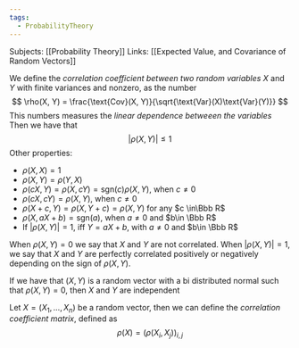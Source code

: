 ```yaml
---
tags:
  - ProbabilityTheory
---
```

Subjects: [[Probability Theory]]
Links: [[Expected Value, and Covariance of Random Vectors]]

We define the *correlation coefficient between two random variables* $X$ and $Y$ with finite variances and nonzero, as the number 
$$
\rho(X, Y) = \frac{\text{Cov}(X, Y)}{\sqrt{\text{Var}(X)\text{Var}(Y)}}
$$
This numbers measures the *linear dependence betweeen the variables*
Then we have that 
$$
|\rho(X, Y)|\le 1
$$
Other properties:
- $\rho(X, X) = 1$
- $\rho(X, Y) = \rho(Y, X)$
- $\rho(cX, Y)= \rho(X, cY) = \text{sgn}(c)\rho(X, Y)$, when $c\ne 0$
- $\rho(cX, cY)=\rho(X, Y)$, when $c\ne 0$
- $\rho(X+c, Y) = \rho(X, Y+c) = \rho(X, Y)$ for any $c \in\Bbb R$
- $\rho(X, aX+b) =\text{sgn}(a)$, when $a\ne 0$ and $b\in \Bbb R$
- If $|\rho(X, Y)| = 1$, iff $Y = aX + b$, with $a\ne 0$ and $b\in \Bbb R$

When $\rho(X, Y) =0$ we say that $X$ and $Y$ are not correlated. When $|\rho(X, Y)| =1$, we say that $X$ and $Y$ are perfectly correlated positively or negatively depending on the sign of $\rho(X, Y)$.

If we have that $(X, Y)$ is a random vector with a bi distributed normal such that $\rho(X, Y) =0$, then $X$ and $Y$ are independent

Let $X = (X_1, \dots, X_n)$ be a random vector, then we can define the *correlation coefficient matrix*, defined as
$$
\rho(X) = (\rho(X_i, X_j))_{i, j}
$$
